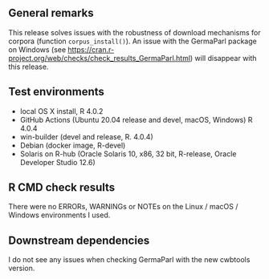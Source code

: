 ## General remarks

This release solves issues with the robustness of download mechanisms for corpora (function `corpus_install()`). An issue with the GermaParl package on Windows (see https://cran.r-project.org/web/checks/check_results_GermaParl.html) will disappear with this release. 


## Test environments

* local OS X install, R 4.0.2
* GitHub Actions (Ubuntu 20.04 release and devel, macOS, Windows) R 4.0.4
* win-builder (devel and release, R. 4.0.4)
* Debian (docker image, R-devel)
* Solaris on R-hub (Oracle Solaris 10, x86, 32 bit, R-release, Oracle Developer Studio 12.6)

## R CMD check results

There were no ERRORs, WARNINGs or NOTEs on the Linux / macOS / Windows environments I used. 


## Downstream dependencies

I do not see any issues when checking GermaParl with the new cwbtools version.

